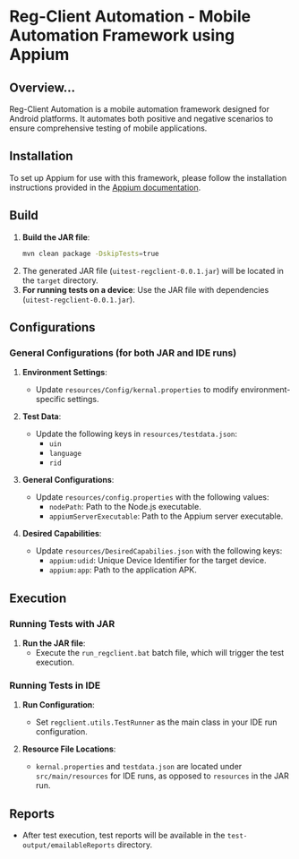 
# Reg-Client Automation - Mobile Automation Framework using Appium

## Overview...
Reg-Client Automation is a mobile automation framework designed for Android platforms. It automates both positive and negative scenarios to ensure comprehensive testing of mobile applications.

## Installation
To set up Appium for use with this framework, please follow the installation instructions provided in the [Appium documentation](https://appium.io/docs/en/about-appium/intro/).

## Build
1. **Build the JAR file**:
   ```bash
   mvn clean package -DskipTests=true
   ```
2. The generated JAR file (`uitest-regclient-0.0.1.jar`) will be located in the `target` directory.
3. **For running tests on a device**: Use the JAR file with dependencies (`uitest-regclient-0.0.1.jar`).

## Configurations

### General Configurations (for both JAR and IDE runs)
1. **Environment Settings**:
   - Update `resources/Config/kernal.properties` to modify environment-specific settings.

2. **Test Data**:
   - Update the following keys in `resources/testdata.json`:
     - `uin`
     - `language`
     - `rid`

3. **General Configurations**:
   - Update `resources/config.properties` with the following values:
     - `nodePath`: Path to the Node.js executable.
     - `appiumServerExecutable`: Path to the Appium server executable.

4. **Desired Capabilities**:
   - Update `resources/DesiredCapabilies.json` with the following keys:
     - `appium:udid`: Unique Device Identifier for the target device.
     - `appium:app`: Path to the application APK.

## Execution

### Running Tests with JAR
1. **Run the JAR file**:
   - Execute the `run_regclient.bat` batch file, which will trigger the test execution.

### Running Tests in IDE
1. **Run Configuration**:
   - Set `regclient.utils.TestRunner` as the main class in your IDE run configuration.
   
2. **Resource File Locations**:
   - `kernal.properties` and `testdata.json` are located under `src/main/resources` for IDE runs, as opposed to `resources` in the JAR run.

## Reports
- After test execution, test reports will be available in the `test-output/emailableReports` directory.
